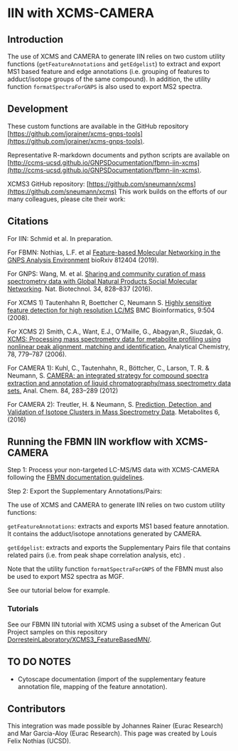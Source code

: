 # IIN with XCMS-CAMERA

## Introduction

The use of XCMS and CAMERA to generate IIN relies on two custom utility functions (`getFeatureAnnotations` and `getEdgelist`) to extract and export MS1 based feature and edge annotations (i.e. grouping of features to adduct/isotope groups of the same compound). In addition, the utility function `formatSpectraForGNPS` is also used to export MS2 spectra.


## Development

These custom functions are available in the GitHub repository [https://github.com/jorainer/xcms-gnps-tools](https://github.com/jorainer/xcms-gnps-tools).

Representative R-markdown documents and python scripts are available on [http://ccms-ucsd.github.io/GNPSDocumentation/fbmn-iin-xcms](http://ccms-ucsd.github.io/GNPSDocumentation/fbmn-iin-xcms). 

XCMS3 GitHub repository: [https://github.com/sneumann/xcms](https://github.com/sneumann/xcms)
This work builds on the efforts of our many colleagues, please cite their work: 

## Citations

For IIN: Schmid et al. In preparation.

For FBMN: Nothias, L.F. et al [Feature-based Molecular Networking in the GNPS Analysis Environment](https://www.biorxiv.org/content/10.1101/812404v1) bioRxiv 812404 (2019).

For GNPS: Wang, M. et al. [Sharing and community curation of mass spectrometry data with Global Natural Products Social Molecular Networking](https://doi.org/10.1038/nbt.3597). Nat. Biotechnol. 34, 828–837 (2016).

For XCMS 1) Tautenhahn R, Boettcher C, Neumann S. [Highly sensitive feature detection for
high resolution LC/MS](https://doi.org/10.1186/1471-2105-9-504) BMC
Bioinformatics, 9:504 (2008).

For XCMS 2) Smith, C.A., Want, E.J., O'Maille, G., Abagyan,R., Siuzdak, G. [XCMS: Processing
mass spectrometry data for metabolite profiling using nonlinear peak alignment, matching and identification.](https://pubs.acs.org/doi/10.1021/ac051437y)
Analytical Chemistry, 78, 779–787 (2006).

For CAMERA 1): Kuhl, C., Tautenhahn, R., Böttcher, C., Larson, T. R. & Neumann, S. [CAMERA: an integrated strategy for compound spectra extraction and annotation of liquid chromatography/mass spectrometry data sets.](https://doi.org/10.1021/ac202450g) Anal. Chem. 84, 283–289 (2012)

For CAMERA 2): Treutler, H. & Neumann, S. [Prediction, Detection, and Validation of Isotope Clusters in Mass Spectrometry Data](http://dx.doi.org/10.3390/metabo6040037). Metabolites 6, (2016)

## Running the FBMN IIN workflow with XCMS-CAMERA

Step 1: Process your non-targeted LC-MS/MS data with XCMS-CAMERA following the [FBMN documentation guidelines](featurebasedmolecularnetworking-with-xcms3.md).

Step 2: Export the Supplementary Annotations/Pairs:

The use of XCMS and CAMERA to generate IIN relies on two custom utility functions:

`getFeatureAnnotations`: extracts and exports MS1 based feature annotation. It contains the adduct/isotope annotations generated by CAMERA.

`getEdgelist`: extracts and exports the Supplementary Pairs file that contains related pairs (i.e. from peak shape correlation analysis, etc) . 

Note that the utility function `formatSpectraForGNPS` of the FBMN must also be used to export MS2 spectra as MGF.

See our tutorial below for example.

### Tutorials

See our FBMN IIN tutorial with XCMS using a subset of the American Gut Project samples on this repository [DorresteinLaboratory/XCMS3_FeatureBasedMN/](https://github.com/DorresteinLaboratory/XCMS3_FeatureBasedMN/).

## TO DO NOTES
- Cytoscape documentation (import of the supplementary feature annotation file, mapping of the feature annotation).

## Contributors
This integration was made possible by Johannes Rainer (Eurac Research) and Mar Garcia-Aloy (Eurac Research). This page was created by Louis Felix Nothias (UCSD).